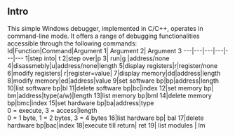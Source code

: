 ## Intro
This simple Windows debugger, implemented in C/C++, operates in command-line mode. It offers a range of debugging functionalities accessible through the following commands:
Id|Function|Command|Argument 1| Argument 2| Argument 3
---|---|---|---|---|---
1|step into| t
2|step over|p
3| run|g |address/none
4|disassmebly|u|address/none|length
5|display registers|r|register/none
6|modify registers| r|register=value|
7|display memory|dd|address|length
8|modify memory|ed|address|value
9|set software bp|bp|address|length
10|list software bp|bl
11|delete software bp|bc|index
12|set memory bp| bm|address|type(a/w)|length
13|list memory bp|bml
14|delete memory bp|bmc|index
15|set hardware bp|ba|address|type <br> 0 = execute, 3 = access|length<br> 0 = 1 byte, 1 = 2 bytes, 3 = 4 bytes
16|list hardware bp| bal
17|delete hardware bp|bac|index
18|execute till return| ret
19| list modules | lm
